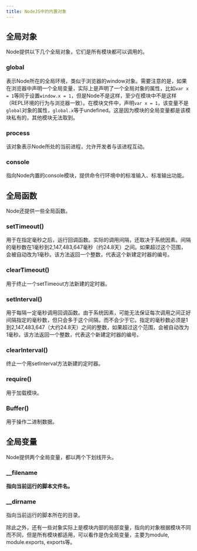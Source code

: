 ```yaml
---
title: NodeJS中的内置对象
---
```


## 全局对象

Node提供以下几个全局对象，它们是所有模块都可以调用的。

### global

表示Node所在的全局环境，类似于浏览器的window对象。需要注意的是，如果在浏览器中声明一个全局变量，实际上是声明了一个全局对象的属性，比如`var x = 1`等同于设置`window.x = 1`，但是Node不是这样，至少在模块中不是这样（REPL环境的行为与浏览器一致）。在模块文件中，声明`var x = 1`，该变量不是`global`对象的属性，`global.x`等于undefined。这是因为模块的全局变量都是该模块私有的，其他模块无法取到。

### process

该对象表示Node所处的当前进程，允许开发者与该进程互动。

### console

指向Node内置的console模块，提供命令行环境中的标准输入、标准输出功能。

## 全局函数

Node还提供一些全局函数。

### setTimeout()

用于在指定毫秒之后，运行回调函数。实际的调用间隔，还取决于系统因素。间隔的毫秒数在1毫秒到2,147,483,647毫秒（约24.8天）之间。如果超过这个范围，会被自动改为1毫秒。该方法返回一个整数，代表这个新建定时器的编号。

### clearTimeout()

用于终止一个setTimeout方法新建的定时器。

### setInterval()

用于每隔一定毫秒调用回调函数。由于系统因素，可能无法保证每次调用之间正好间隔指定的毫秒数，但只会多于这个间隔，而不会少于它。指定的毫秒数必须是1到2,147,483,647（大约24.8天）之间的整数，如果超过这个范围，会被自动改为1毫秒。该方法返回一个整数，代表这个新建定时器的编号。

### clearInterval()

终止一个用setInterval方法新建的定时器。

### require()

用于加载模块。

### Buffer()

用于操作二进制数据。

## 全局变量

Node提供两个全局变量，都以两个下划线开头。

### __filename

__指向当前运行的脚本文件名。__

### __dirname

指向当前运行的脚本所在的目录。

除此之外，还有一些对象实际上是模块内部的局部变量，指向的对象根据模块不同而不同，但是所有模块都适用，可以看作是伪全局变量，主要为module, module.exports, exports等。